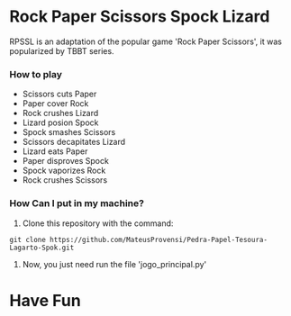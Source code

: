 # Rock Paper Scissors Spock Lizard

RPSSL is an adaptation of the popular game 'Rock Paper Scissors', it was popularized by TBBT series.

### How to play

* Scissors cuts Paper
* Paper cover Rock
* Rock crushes Lizard
* Lizard posion Spock
* Spock smashes Scissors
* Scissors decapitates Lizard
* Lizard eats Paper
* Paper disproves Spock
* Spock vaporizes Rock
* Rock crushes Scissors

### How Can I put in my machine?

1. Clone this repository with the command:
```
git clone https://github.com/MateusProvensi/Pedra-Papel-Tesoura-Lagarto-Spok.git
```

1. Now, you just need run the file 'jogo_principal.py'

# Have Fun
